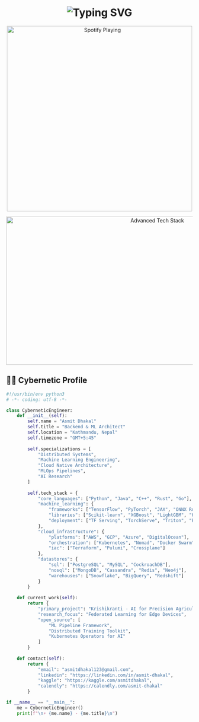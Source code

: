 <h1 align="center">
  <img src="https://readme-typing-svg.demolab.com?font=Fira+Code&weight=900&size=30&duration=3000&pause=1000&color=00F718&background=000000&center=true&vCenter=true&width=600&lines=%F0%9F%91%8B+Hello+World!+I'm+Asmit+Dhakal;Backend+Architect+%7C+ML+Engineer+%7C+AI+Researcher;Open+Source+Enthusiast+%7C+Cloud+Native+Developer" alt="Typing SVG" />
</h1>

<p align="center">
  <img src="https://spotify-github-profile.vercel.app/api/view?uid=YOUR_SPOTIFY_ID&cover_image=true&theme=novatorem&bar_color=53b14f&bar_color_cover=true" alt="Spotify Playing" width="500"/>
</p>

<div align="center">
  <img src="https://raw.githubusercontent.com/Asmit-Dhakal/Asmit-Dhakal/main/images/techstack.gif" width="800" height="400" alt="Advanced Tech Stack">
</div>

## 🧑‍💻 Cybernetic Profile

```python
#!/usr/bin/env python3
# -*- coding: utf-8 -*-

class CyberneticEngineer:
    def __init__(self):
        self.name = "Asmit Dhakal"
        self.title = "Backend & ML Architect"
        self.location = "Kathmandu, Nepal"
        self.timezone = "GMT+5:45"
        
        self.specializations = [
            "Distributed Systems",
            "Machine Learning Engineering",
            "Cloud Native Architecture",
            "MLOps Pipelines",
            "AI Research"
        ]
        
        self.tech_stack = {
            "core_languages": ["Python", "Java", "C++", "Rust", "Go"],
            "machine_learning": {
                "frameworks": ["TensorFlow", "PyTorch", "JAX", "ONNX Runtime"],
                "libraries": ["Scikit-learn", "XGBoost", "LightGBM", "HuggingFace"],
                "deployment": ["TF Serving", "TorchServe", "Triton", "BentoML"]
            },
            "cloud_infrastructure": {
                "platforms": ["AWS", "GCP", "Azure", "DigitalOcean"],
                "orchestration": ["Kubernetes", "Nomad", "Docker Swarm"],
                "iac": ["Terraform", "Pulumi", "Crossplane"]
            },
            "datastores": {
                "sql": ["PostgreSQL", "MySQL", "CockroachDB"],
                "nosql": ["MongoDB", "Cassandra", "Redis", "Neo4j"],
                "warehouses": ["Snowflake", "BigQuery", "Redshift"]
            }
        }
        
    def current_work(self):
        return {
            "primary_project": "Krishikranti - AI for Precision Agriculture",
            "research_focus": "Federated Learning for Edge Devices",
            "open_source": [
                "ML Pipeline Framework",
                "Distributed Training Toolkit",
                "Kubernetes Operators for AI"
            ]
        }
        
    def contact(self):
        return {
            "email": "asmitdhakal123@gmail.com",
            "linkedin": "https://linkedin.com/in/asmit-dhakal",
            "kaggle": "https://kaggle.com/asmitdhakal",
            "calendly": "https://calendly.com/asmit-dhakal"
        }

if __name__ == "__main__":
    me = CyberneticEngineer()
    print(f"\n⚡ {me.name} - {me.title}\n")
